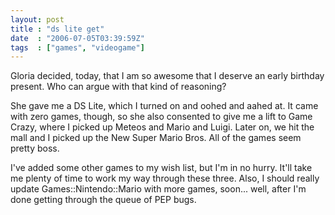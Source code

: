 ```yaml
---
layout: post
title : "ds lite get"
date  : "2006-07-05T03:39:59Z"
tags  : ["games", "videogame"]
---
```

Gloria decided, today, that I am so awesome that I deserve an early birthday present.  Who can argue with that kind of reasoning?

She gave me a DS Lite, which I turned on and oohed and aahed at.  It came with zero games, though, so she also consented to give me a lift to Game Crazy, where I picked up Meteos and Mario and Luigi.  Later on, we hit the mall and I picked up the New Super Mario Bros.  All of the games seem pretty boss.

I've added some other games to my wish list, but I'm in no hurry.  It'll take me plenty of time to work my way through these three.  Also, I should really update Games::Nintendo::Mario with more games, soon... well, after I'm done getting through the queue of PEP bugs. 
